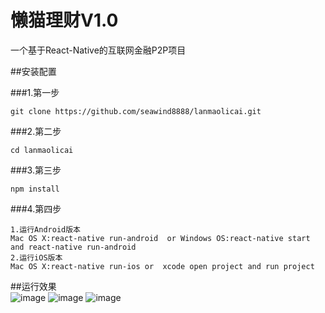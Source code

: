 # 懒猫理财V1.0
一个基于React-Native的互联网金融P2P项目

##安装配置

###1.第一步
```
git clone https://github.com/seawind8888/lanmaolicai.git
```
###2.第二步
```
cd lanmaolicai
```
###3.第三步
```
npm install
```
###4.第四步
```
1.运行Android版本
Mac OS X:react-native run-android  or Windows OS:react-native start and react-native run-android
2.运行iOS版本
Mac OS X:react-native run-ios or  xcode open project and run project
```
##运行效果 
<br/>
 ![image](https://github.com/seawind8888/lanmaolicai/blob/master/screenshot/gif_1.gif)
 ![image](https://github.com/seawind8888/lanmaolicai/blob/master/screenshot/gif_2.gif)
 ![image](https://github.com/seawind8888/lanmaolicai/blob/master/screenshot/gif_3.gif)
